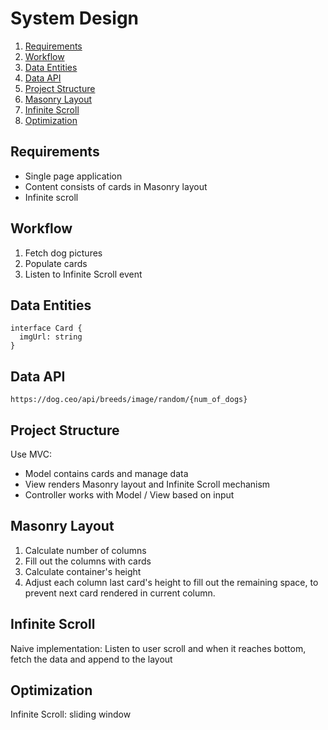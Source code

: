 # System Design
1. [Requirements](https://github.com/wendyfu/pins-but-its-all-doggos/blob/master/system-design.md#requirements)
2. [Workflow](https://github.com/wendyfu/pins-but-its-all-doggos/blob/master/system-design.md#workflow)
3. [Data Entities](https://github.com/wendyfu/pins-but-its-all-doggos/blob/master/system-design.md#data-entities)
4. [Data API](https://github.com/wendyfu/pins-but-its-all-doggos/blob/master/system-design.md#data-api)
5. [Project Structure](https://github.com/wendyfu/pins-but-its-all-doggos/blob/master/system-design.md#data-api)
6. [Masonry Layout](https://github.com/wendyfu/pins-but-its-all-doggos/blob/master/system-design.md#data-api)
7. [Infinite Scroll](https://github.com/wendyfu/pins-but-its-all-doggos/blob/master/system-design.md#data-api)
8. [Optimization](https://github.com/wendyfu/pins-but-its-all-doggos/blob/master/system-design.md#data-api)

## Requirements
- Single page application
- Content consists of cards in Masonry layout
- Infinite scroll

## Workflow
1. Fetch dog pictures
2. Populate cards
3. Listen to Infinite Scroll event 

## Data Entities
```
interface Card {
  imgUrl: string
}
```

## Data API
`https://dog.ceo/api/breeds/image/random/{num_of_dogs}`

## Project Structure
Use MVC:
- Model contains cards and manage data
- View renders Masonry layout and Infinite Scroll mechanism
- Controller works with Model / View based on input

## Masonry Layout
1. Calculate number of columns
2. Fill out the columns with cards
3. Calculate container's height
4. Adjust each column last card's height to fill out the remaining space, to prevent next card rendered in current column.

## Infinite Scroll
Naive implementation:
Listen to user scroll and when it reaches bottom, fetch the data and append to the layout

## Optimization
Infinite Scroll: sliding window
